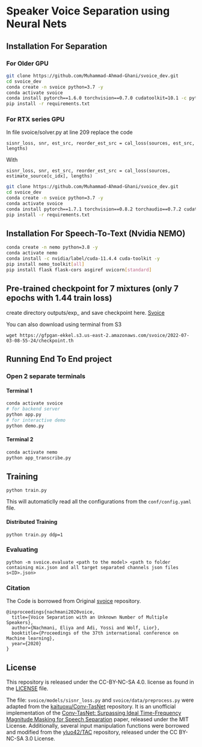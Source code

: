 # Speaker Voice Separation using Neural Nets

## Installation For Separation

### For Older GPU

```bash
git clone https://github.com/Muhammad-Ahmad-Ghani/svoice_dev.git
cd svoice_dev
conda create -n svoice python=3.7 -y
conda activate svoice
conda install pytorch==1.6.0 torchvision==0.7.0 cudatoolkit=10.1 -c pytorch
pip install -r requirements.txt  
```

### For RTX series GPU

In file svoice/solver.py at line 209 replace the code
```
sisnr_loss, snr, est_src, reorder_est_src = cal_loss(sources, est_src, lengths)
```
With
```
sisnr_loss, snr, est_src, reorder_est_src = cal_loss(sources, estimate_source[c_idx], lengths)
```

```bash
git clone https://github.com/Muhammad-Ahmad-Ghani/svoice_dev.git
cd svoice_dev
conda create -n svoice python=3.7 -y
conda activate svoice
conda install pytorch==1.7.1 torchvision==0.8.2 torchaudio==0.7.2 cudatoolkit=11.0 -c pytorch
pip install -r requirements.txt
```

## Installation For Speech-To-Text (Nvidia NEMO)

```bash
conda create -n nemo python=3.8 -y
conda activate nemo
conda install -c nvidia/label/cuda-11.4.4 cuda-toolkit -y
pip install nemo_toolkit[all]
pip install flask flask-cors asgiref uvicorn[standard]
```

## Pre-trained checkpoint for 7 mixtures (only 7 epochs with 1.44 train loss)
create directory outputs/exp_ and save checkpoint here.
[Svoice](https://drive.google.com/file/d/1bJqDRgQUsSOnUtmesThBPvoQX_kzL-tJ/view?usp=sharing)

You can also download using terminal from S3
```
wget https://gfpgan-ekkel.s3.us-east-2.amazonaws.com/svoice/2022-07-03-08-55-24/checkpoint.th
```

## Running End To End project

### Open 2 separate terminals
#### Terminal 1
```bash
conda activate svoice
# for backend server
python app.py
# for interactive demo
python demo.py
```

#### Terminal 2
 ```bash
 conda activate nemo
 python app_transcribe.py
 ```
 
## Training

```
python train.py
```

This will automaticlly read all the configurations from the `conf/config.yaml` file.

#### Distributed Training

```
python train.py ddp=1
```

### Evaluating

```
python -m svoice.evaluate <path to the model> <path to folder containing mix.json and all target separated channels json files s<ID>.json>
```

### Citation

The Code is borrowed from Original [svoice](https://github.com/facebookresearch/svoice) repository.

```
@inproceedings{nachmani2020voice,
  title={Voice Separation with an Unknown Number of Multiple Speakers},
  author={Nachmani, Eliya and Adi, Yossi and Wolf, Lior},
  booktitle={Proceedings of the 37th international conference on Machine learning},
  year={2020}
}
```

## License
This repository is released under the CC-BY-NC-SA 4.0. license as found in the [LICENSE](LICENSE) file.

The file: `svoice/models/sisnr_loss.py` and `svoice/data/preprocess.py` were adapted from the [kaituoxu/Conv-TasNet][convtas] repository. It is an unofficial implementation of the [Conv-TasNet: Surpassing Ideal Time-Frequency Magnitude Masking for Speech Separation][convtas-paper] paper, released under the MIT License.
Additionally, several input manipulation functions were borrowed and modified from the [yluo42/TAC][tac] repository, released under the CC BY-NC-SA 3.0 License.

[icml]: https://arxiv.org/abs/2003.01531.pdf
[icassp]: https://arxiv.org/pdf/2011.02329.pdf
[web]: https://enk100.github.io/speaker_separation/
[pytorch]: https://pytorch.org/
[hydra]: https://github.com/facebookresearch/hydra
[hydra-web]: https://hydra.cc/
[convtas]: https://github.com/kaituoxu/Conv-TasNet 
[convtas-paper]: https://arxiv.org/pdf/1809.07454.pdf
[tac]: https://github.com/yluo42/TAC
[nprirgen]: https://github.com/ty274/rir-generator
[rir]:https://asa.scitation.org/doi/10.1121/1.382599

